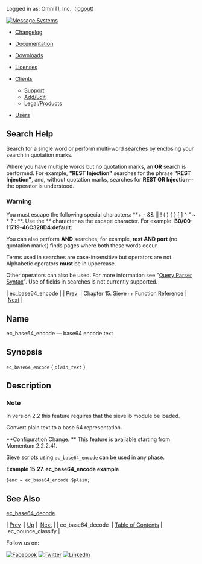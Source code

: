 Logged in as: OmniTI, Inc.  ([logout](https://support.messagesystems.com/logout.php))

[![Message Systems](https://support.messagesystems.com/images/ms-white205.png)](https://support.messagesystems.com/start.php) 

*   [Changelog](https://support.messagesystems.com/start.php?show=changelog)
*   [Documentation](https://support.messagesystems.com/docs/)
*   [Downloads](https://support.messagesystems.com/start.php)

*   [Licenses](https://support.messagesystems.com/license_summary.php)
*   <a href="">Clients</a>
    *   [Support](https://support.messagesystems.com/cs.php)
    *   [Add/Edit](https://support.messagesystems.com/edit_client.php)
    *   [Legal/Products](https://support.messagesystems.com/edit_products.php)
*   [Users](https://support.messagesystems.com/edit_customer.php)

## Search Help

Search for a single word or perform multi-word searches by enclosing your search in quotation marks.

Where you have multiple words but no quotation marks, an **OR** search is performed. For example, **"REST Injection"** searches for the phrase **"REST Injection"**, and, without quotation marks, searches for **REST OR Injection**--the operator is understood.

### Warning

You must escape the following special characters: **+ - && || ! ( ) { } [ ] ^ " ~ * ? : \**. Use the **\** character as the escape character. For example: **B0/00-11719-46C328D4\:default\:**

You can also perform **AND** searches, for example, **rest AND port** (no quotation marks) finds pages where both these words occur.

Terms used in searches are case-insensitive but operators are not. Alphabetic operators **must** be in uppercase.

Other operators can also be used. For more information see "[Query Parser Syntax](https://lucene.apache.org/core/old_versioned_docs/versions/3_0_0/queryparsersyntax.html)". Use of fields in searches is not currently supported.

| ec_base64_encode |
| [Prev](sieve.ref.ec_base64_decode.php)  | Chapter 15. Sieve++ Function Reference |  [Next](sieve.ref.ec_bounce_classify.php) |

<a name="sieve.ref.ec_base64_encode"></a>
## Name

ec_base64_encode — base64 encode text

## Synopsis

`ec_base64_encode` { *`plain_text`* }

<a name="idp13829824"></a>
## Description

### Note

In version 2.2 this feature requires that the sievelib module be loaded.

Convert plain text to a base 64 representation.

**Configuration Change. ** This feature is available starting from Momentum 2.2.2.41.

Sieve scripts using `ec_base64_encode` can be used in any phase.

<a name="example.ec_base64"></a>

**Example 15.27. ec_base64_encode example**

`$enc = ec_base64_encode $plain;`
<a name="idp13839104"></a>
## See Also

[ec_base64_decode](sieve.ref.ec_base64_decode.php "ec_base64_decode")

| [Prev](sieve.ref.ec_base64_decode.php)  | [Up](sieve.ref.php) |  [Next](sieve.ref.ec_bounce_classify.php) |
| ec_base64_decode  | [Table of Contents](index.php) |  ec_bounce_classify |

Follow us on:

[![Facebook](https://support.messagesystems.com/images/icon-facebook.png)](http://www.facebook.com/messagesystems) [![Twitter](https://support.messagesystems.com/images/icon-twitter.png)](http://twitter.com/#!/MessageSystems) [![LinkedIn](https://support.messagesystems.com/images/icon-linkedin.png)](http://www.linkedin.com/company/message-systems)